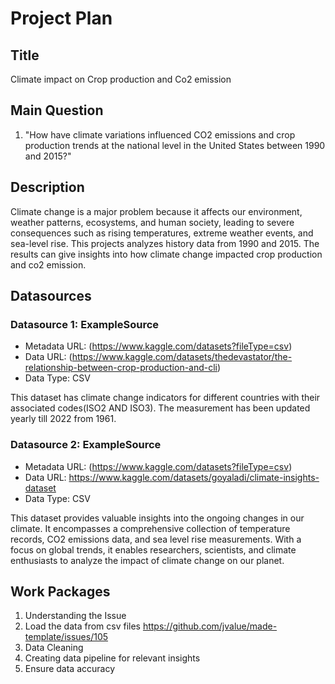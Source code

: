 # Project Plan

## Title
<!-- Give your project a short title. -->
Climate impact on Crop production and Co2 emission

## Main Question

<!-- Think about one main question you want to answer based on the data. -->
1. "How have climate variations influenced CO2 emissions and crop production trends at the national level in the United States between 1990 and 2015?"

## Description

<!-- Describe your data science project in max. 200 words. Consider writing about why and how you attempt it. -->
Climate change is a major problem because it affects our environment, weather patterns, ecosystems, and human society, leading to severe consequences such as rising temperatures, extreme weather events, and sea-level rise.
This projects analyzes history data from 1990 and 2015. The results can give insights into how climate change impacted crop production and co2 emission.

## Datasources

<!-- Describe each datasources you plan to use in a section. Use the prefic "DatasourceX" where X is the id of the datasource. -->

### Datasource 1: ExampleSource
* Metadata URL: (https://www.kaggle.com/datasets?fileType=csv)
* Data URL: (https://www.kaggle.com/datasets/thedevastator/the-relationship-between-crop-production-and-cli)
* Data Type: CSV

This dataset has climate change indicators for different countries with their associated codes(ISO2 AND ISO3). The measurement has been updated yearly till 2022 from 1961.

### Datasource 2: ExampleSource
* Metadata URL: (https://www.kaggle.com/datasets?fileType=csv)
* Data URL: https://www.kaggle.com/datasets/goyaladi/climate-insights-dataset
* Data Type: CSV

This dataset provides valuable insights into the ongoing changes in our climate. It encompasses a comprehensive collection of temperature records, CO2 emissions data, and sea level rise measurements. With a focus on global trends, it enables researchers, scientists, and climate enthusiasts to analyze the impact of climate change on our planet.

## Work Packages

<!-- List of work packages ordered sequentially, each pointing to an issue with more details. -->

1. Understanding the Issue  
2. Load the data from csv files https://github.com/jvalue/made-template/issues/105
3. Data Cleaning
4. Creating data pipeline for relevant insights
5. Ensure data accuracy
  
[i1]: https://github.com/jvalue/made-template/issues/1
